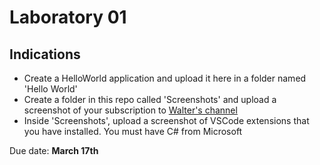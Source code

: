 # Laboratory 01 

## Indications

- Create a HelloWorld application and upload it here in a folder named 'Hello World'
- Create a folder in this repo called 'Screenshots' and upload a screenshot of your subscription to [Walter's channel](https://www.youtube.com/channel/UC37FzldHAutTf5xFXHhiF8Q)
- Inside 'Screenshots', upload a screenshot of VSCode extensions that you have installed. You must have C# from Microsoft

Due date: **March 17th**
